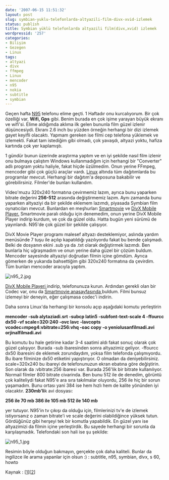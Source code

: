 ```yaml
---
date: '2007-06-15 11:51:32'
layout: post
slug: symbian-yuklu-telefonlarda-altyazili-film-divx-xvid-izlemek
status: publish
title: Symbian yüklü telefonlarda altyazili film(divx,xvid) izlemek
wordpressid: '257'
categories:
- Bilişim
- Gezegen
- Linux
tags:
- altyazi
- divx
- ffmpeg
- Linux
- mencoder
- n95
- nokia
- subtitle
- symbian
---
```


Geçen hafta [N95](http://www.nokia.com.tr/A4355105) telefonu elime geçti. 1 Haftadır onu kurcalıyorum. Bir çok özelliği var, **Wifi, Gps** gibi. Benim burada en çok işime yarayan büyük ekranı ve wifi'si. Elime aldığımda aklıma ilk gelen bununla film güzel izlenir düşüncesiydi. Ekranı 2.6 inch bu yüzden örneğin herhangi bir dizi izlemek gayet keyifli olacaktı. Yapmam gereken ise filmi cep telefona yüklemek ve izlemekti. Fakat tam istediğim gibi olmadı, çok yavaşdı, altyazi yoktu, hafiza kartında çok yer kaplamıştı. 

1 gündür bunun üzerinde araştırma yaptım ve en iyi şekilde nasıl film izlenir onu bulmaya çalıştım Windows kullanmadığım için herhangi bir "Converter" adlı program yoktu haliyle, fakat hiçde üzülmedim. Onun yerine FFmpeg, mencoder gibi çok güçlü araçlar vardı. [Linux](http://blog.arsln.org/etiket/linux) altında tüm dağıtımlarda bu programlar mevcut. Herhangi bir dağıtım'a deposuna bakabilir ve görebilirsiniz. Filmler'de bunları kullandım. 

Video'muzu 320x240 formatına çevirmemiz lazım, ayrıca bunu yaparken bitrate değerini **256-512** arasında değiştirmemiz lazım. Aynı zamanda bunu yaparken altyaziyi da bir şekilde eklemem lazımdı, piyasada Symbian film oynatıcıları mevcut. Bunlardan en meşhurları [Smartmovie](www.lonelycatgames.com/?app=smartmovie) ve [DivX Mobile Player.](http://mobile.divx.com/) Smartmovie paralı olduğu için denemedim, onun yerine DivX Mobile Player indirip kurdum, ve çok da güzel oldu. Hatta bugün yeni sürümü de yayınlandı. N95'de çok güzel bir şekilde çalışıyor. 

DivX Movie Player programı malesef altyazı desteklemiyor, aslında yardım menüsünde 7 tuşu ile açılıp kapatıldığı yazılıyordu fakat bu bende çalışmadı. Belki de dosyanın ekini .sub ya da .txt olarak değiştirmek lazımdı. Ben bunlarla hiç uğraşmadım ve onun yerine daha güzel bir çözüm buldum. Mencoder sayesinde altyaziyi doğrudan filmin içine gömdüm. Ayrıca gömerken de yukarıda bahsettiğim gibi 320x240 formatına da çevirdim. Tüm bunları mencoder aracıyla yaptım. 


![n95_2.jpg](http://blog.arsln.org/image/n95_2.jpg)


[DivX Mobile Playeri ](http://mobile.divx.com/)indirip, telefonunuza kurun. Ardından gerekli olan bir Codec var, onu da [Smartmovie anasayfasında ](http://www.lonelycatgames.com/?app=smartmovie)buldum. Filmi bunsuz izlemeyi bir deneyin, eğer çalışmasa codec'i indirin. 

Daha sonra Linux'da herhangi bir konsolu açıp aşağıdaki komutu yerleştirin

**mencoder -sub alytaziadi.srt -subcp latin5 -subfont-text-scale 4  -ffourcc dx50 -vf scale=320:240 -ovc lavc -lavcopts vcodec=mpeg4:vbitrate=256:vhq -oac copy -o yeniolusanfilmadi.avi orjinalfilmadi.avi**

Bu komutu bu hale getirine kadar 3-4 saatimi aldı fakat sonuç olarak çok güzel çalışıyor. Burada -sub ibaresinden sonra altyazimiz geliyor. -ffourcc dx50 ibaresini de eklemek zorundaydım, yoksa film telefonda çalışmıyordu. Bu ibare filminize dx50 etiketini yapıştırıyor. O olmadan da deniyebilirsiniz. scale=320x240 bu ibareyi de telefonunuzun ekran ebatına göre değiştirin. Son olarak da :vbitrate:256 ibaresi var. Burada 256'lik bir bitrate kullanılıyor. Normail filmler 800 bitrate civarinda. Ben bunu 512 ile de denedim, görüntü çok kaliteliydi fakat N95'e ara sıra takılmalar oluyordu, 256 ile hiç bir sorun yaşamadım. Bunu ortası yani 384 ise hem hızlı hem de kalite yönünden iyi olacaktır. **230mb'li**k avi dosyası:

**256 ile 70 mb
386 ile 105 mb
512 ile 140 mb**

yer tutuyor. N95'in tv çıkışı da olduğu için, filmlerinizi tv'e de izlemek istiyorsanız o zaman bitrate'i ve scale değerini olabildiğince yüksek tutun. Gördüğünüz gibi herşeyi tek bir komutla yapabildik. En güzel yanı ise altyazimizi da filmin içine yerleştirdik. Bu sayede herhangi bir sorunla da karşılaşmadık. Telefondaki son hali ise şu şekilde:


![n95_1.jpg](http://blog.arsln.org/image/n95_1.jpg)


Resimin böyle olduğun bakmayın, gerçekte çok daha kaliteli. Bunlar da ingilizce ile arama yapanlar için olsun :) : subtitle, n95, symbian, divx, s 60, howto

Kaynak : [[1](http://www.mplayerhq.hu/DOCS/HTML/en/menc-feat-rescale.html)][[2](http://www.patrickmin.com/linux/tip.php?name=subtitles)]

